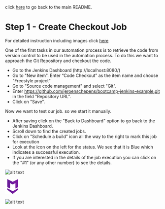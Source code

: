 click [here](../README.md) to go back to the main README. 

# Step 1 - Create Checkout Job

For detailed instruction including images click [here](/docs/Step1.md)

One of the first tasks in our automation process is to retrieve the code from version control to be used in the automation process. To do this we want to approach the Git Repository and checkout the code.

- Go to the Jenkins Dashboard (http://localhost:8080/)
- Go to "New item". Enter “Code Checkout” as the item name and choose "Freestyle project"
- Go to "Source code management" and select "Git". 
- Enter https://github.com/jeroenschepens/bootcamp-jenkins-example.git in the field "Repository URL".
- Click on "Save".

Now we want to test our job. so we start it manually.

- After saving click on the "Back to Dashboard" option to go back to the Jenkins Dashboard.
- Scroll down to find the created jobs.
- Click on "Schedule a build" icon all the way to the right to mark this job for execution
- Look at the icon on the left for the status. We see that it is Blue which indicates a successful execution.
- If you are interested in the details of the job execution you can click on the "#1" (or any other number) to see the details.


![alt text](/images/step1/Step1-1.png "Logo Title Text 1")


![alt text](https://github.com/adam-p/markdown-here/raw/master/src/common/images/icon48.png "Logo Title Text 1")

![alt text](https://xphbba-ch3302.files.1drv.com/y4mcryG4D7uNA0GtC9jl6eQJl54qtnrzo474jHOnceaHV0eo4uAIEluWupy6Uf4Mvc3fgHRFNkI2FWpDv3E9P5nMMG2nB8K4wN8zsfIp7FuiR2lbHcNADggQQyHUUlfMinaXKpoQIodzIqtywQqaI2yRzLaVcklWRbwRJ1od8Rqn7kD0UgRV5V51I0IemQfxqImzK7jzHYQJlFFqoSON_W8aA?width=1192&height=840&cropmode=none "Logo Title Text 1")
